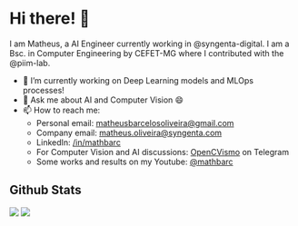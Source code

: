 # Hi there! 👋

I am Matheus, a AI Engineer currently working in @syngenta-digital. I am a Bsc. in Computer Engineering by CEFET-MG where I contributed with the @piim-lab. 

- 🔭 I’m currently working on Deep Learning models and MLOps processes!
- 💬 Ask me about AI and Computer Vision 😄
- 📫 How to reach me: 
  - Personal email: <a href=mailto:matheusbarcelosoliveira@gmail.com>matheusbarcelosoliveira@gmail.com</a>
  - Company email: <a href=mailto:matheus.oliveira@syngenta.com>matheus.oliveira@syngenta.com</a>
  - LinkedIn: <a href=https://www.linkedin.com/in/mathbarc>/in/mathbarc</a>
  - For Computer Vision and AI discussions: [OpenCVismo](https://t.me/opencvBrasil) on Telegram
  - Some works and results on my Youtube: [@mathbarc](https://www.youtube.com/@mathbarc)


## Github Stats
![](https://raw.githubusercontent.com/mathbarc/github-stats/master/generated/overview.svg#gh-dark-mode-only)
![](https://raw.githubusercontent.com/mathbarc/github-stats/master/generated/overview.svg#gh-light-mode-only)
